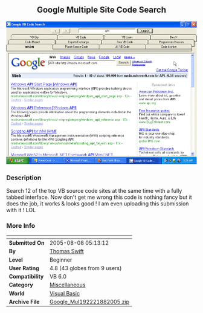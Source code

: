 ﻿<div align="center">

## Google Multiple Site Code Search

<img src="PIC200588833382930.gif">
</div>

### Description

Search 12 of the top VB source code sites at the same time with a fully tabbed interface. Now don't get me wrong this code is nothing fancy but it does the job, it works &amp; looks good ! I am even uploading this submission with it ! LOL
 
### More Info
 


<span>             |<span>
---                |---
**Submitted On**   |2005-08-08 05:13:12
**By**             |[Thomas Swift](https://github.com/Planet-Source-Code/PSCIndex/blob/master/ByAuthor/thomas-swift.md)
**Level**          |Beginner
**User Rating**    |4.8 (43 globes from 9 users)
**Compatibility**  |VB 6\.0
**Category**       |[Miscellaneous](https://github.com/Planet-Source-Code/PSCIndex/blob/master/ByCategory/miscellaneous__1-1.md)
**World**          |[Visual Basic](https://github.com/Planet-Source-Code/PSCIndex/blob/master/ByWorld/visual-basic.md)
**Archive File**   |[Google\_Mul192221882005\.zip](https://github.com/Planet-Source-Code/thomas-swift-google-multiple-site-code-search__1-62124/archive/master.zip)








